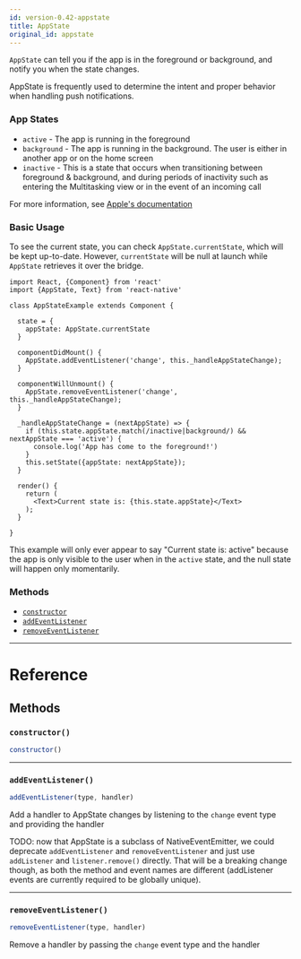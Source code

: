 ```yaml
---
id: version-0.42-appstate
title: AppState
original_id: appstate
---
```


`AppState` can tell you if the app is in the foreground or background,
and notify you when the state changes.

AppState is frequently used to determine the intent and proper behavior when
handling push notifications.

### App States

 - `active` - The app is running in the foreground
 - `background` - The app is running in the background. The user is either
    in another app or on the home screen
 - `inactive` - This is a state that occurs when transitioning between
 	 foreground & background, and during periods of inactivity such as
 	 entering the Multitasking view or in the event of an incoming call

For more information, see
[Apple's documentation](https://developer.apple.com/library/ios/documentation/iPhone/Conceptual/iPhoneOSProgrammingGuide/TheAppLifeCycle/TheAppLifeCycle.html)

### Basic Usage

To see the current state, you can check `AppState.currentState`, which
will be kept up-to-date. However, `currentState` will be null at launch
while `AppState` retrieves it over the bridge.

```
import React, {Component} from 'react'
import {AppState, Text} from 'react-native'

class AppStateExample extends Component {

  state = {
    appState: AppState.currentState
  }

  componentDidMount() {
    AppState.addEventListener('change', this._handleAppStateChange);
  }

  componentWillUnmount() {
    AppState.removeEventListener('change', this._handleAppStateChange);
  }

  _handleAppStateChange = (nextAppState) => {
    if (this.state.appState.match(/inactive|background/) && nextAppState === 'active') {
      console.log('App has come to the foreground!')
    }
    this.setState({appState: nextAppState});
  }

  render() {
    return (
      <Text>Current state is: {this.state.appState}</Text>
    );
  }

}
```

This example will only ever appear to say "Current state is: active" because
the app is only visible to the user when in the `active` state, and the null
state will happen only momentarily.


### Methods

- [`constructor`](appstate.md#constructor)
- [`addEventListener`](appstate.md#addeventlistener)
- [`removeEventListener`](appstate.md#removeeventlistener)




---

# Reference

## Methods

### `constructor()`

```javascript
constructor()
```



---

### `addEventListener()`

```javascript
addEventListener(type, handler)
```


Add a handler to AppState changes by listening to the `change` event type
and providing the handler

TODO: now that AppState is a subclass of NativeEventEmitter, we could deprecate
`addEventListener` and `removeEventListener` and just use `addListener` and
`listener.remove()` directly. That will be a breaking change though, as both
the method and event names are different (addListener events are currently
required to be globally unique).




---

### `removeEventListener()`

```javascript
removeEventListener(type, handler)
```


Remove a handler by passing the `change` event type and the handler




